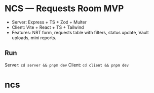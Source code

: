 # NCS — Requests Room MVP

- Server: Express + TS + Zod + Multer
- Client: Vite + React + TS + Tailwind
- Features: NRT form, requests table with filters, status update, Vault uploads, mini reports.

## Run
Server: `cd server && pnpm dev`
Client: `cd client && pnpm dev`
# ncs
